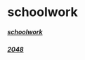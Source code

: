 <head>
  <link rel="shortcut icon" type="image/x-icon" href="favicon.ico" />
</head>

# schoolwork

##### [schoolwork](https://themememanhimself.github.io/schoolwork/main)

##### [2048](https://themememanhimself.github.io/schoolwork/2048)
